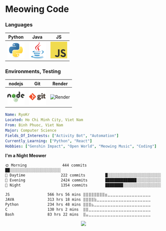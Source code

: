 # Meowing Code

### Languages

| Python | Java | JS |
|----------|----------|----------|
| <img src="https://github.com/devicons/devicon/blob/master/icons/python/python-original.svg" title="Python" alt="Python" width="55" height="55"/> | <img src="https://github.com/devicons/devicon/blob/master/icons/java/java-original.svg" title="Java" alt="Java" width="55" height="55"/> | <img src="https://github.com/devicons/devicon/blob/master/icons/javascript/javascript-original.svg" title="JavaScript" alt="JavaScript" width="55" height="55"/> |

### Environments, Testing

| nodejs | Git | Render |
|----------|----------|----------|
|<img src="https://github.com/devicons/devicon/blob/master/icons/nodejs/nodejs-original-wordmark.svg" title="nodejs" alt="NodeJS" width="55" height="55"/>|<img src="https://github.com/devicons/devicon/blob/master/icons/git/git-original-wordmark.svg" title="Git" alt="Git" width="55" height="55"/>|<img src="https://avatars.githubusercontent.com/u/29265002?s=200&v=4" title="Render" alt="Render" width="55" height="55"/>|




```yaml
Name: RyoKr
Located: Ho Chi Minh City, Viet Nam
From: Binh Phuoc, Viet Nam
Major: Computer Science
Fields_Of_Interests: ["Activity Bot", "Automation"]
Currently_Learning: ["Python", "React"]
Hobbies: ["Genshin Impact", "Open World", "Meowing Music", "Coding"]
```

<!--START_SECTION:waka-->

**I'm a Night Meower** 

```text
🌞 Morning                444 commits         ██░░░░░░░░░░░░░░░░░░░░░░░
🌆 Daytime                222 commits         █░░░░░░░░░░░░░░░░░░░░░░░░
🌃 Evening                2424 commits        ██████████████░░░░░░░░░░░
🌙 Night                  1354 commits        ████████░░░░░░░░░░░░░░░░░
```

<!--END_SECTION:waka-->
<!--START_SECTION:waka-simple-->

```text
JS                 566 hrs 56 mins ⣿⣿⣿⣿⣿⣿⣿⣿⣶⣀⣀⣀⣀⣀⣀⣀⣀⣀⣀⣀⣀⣀⣀⣀⣀
JAVA               313 hrs 18 mins ⣿⣿⣿⣿⣷⣀⣀⣀⣀⣀⣀⣀⣀⣀⣀⣀⣀⣀⣀⣀⣀⣀⣀⣀⣀
Python             234 hrs 48 mins ⣿⣿⣿⣦⣀⣀⣀⣀⣀⣀⣀⣀⣀⣀⣀⣀⣀⣀⣀⣀⣀⣀⣀⣀⣀
C                  130 hrs 2 mins  ⣿⣿⣀⣀⣀⣀⣀⣀⣀⣀⣀⣀⣀⣀⣀⣀⣀⣀⣀⣀⣀⣀⣀⣀⣀
Bash               83 hrs 22 mins  ⣿⣤⣀⣀⣀⣀⣀⣀⣀⣀⣀⣀⣀⣀⣀⣀⣀⣀⣀⣀⣀⣀⣀⣀⣀
```

<!--END_SECTION:waka-simple-->


<p align="center">
  <img src="https://capsule-render.vercel.app/api?type=waving&color=gradient&height=60&section=footer"/>
</p>
